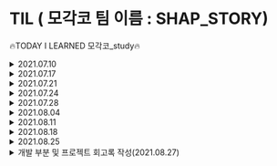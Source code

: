 # TIL ( 모각코 팀 이름 : SHAP_STORY)
  🔥TODAY I LEARNED 모각코_study🔥
<details>
<summary>2021.07.10</summary>
  <div markdown="1">
    <h2> 기본 웹 페이지 구성요소 </h2>
    <img src="https://user-images.githubusercontent.com/64147798/125152771-e2fe0700-e189-11eb-9f2a-b97a71482d8b.jpg"  width="600" height="370">
    <img src="https://user-images.githubusercontent.com/64147798/125152866-b4346080-e18a-11eb-8a89-b3c424dc73cd.jpg"  width="600" height="370">
    <img src="https://user-images.githubusercontent.com/64147798/125152870-bdbdc880-e18a-11eb-8736-155f20365f37.jpg"  width="600" height="370">
    <img src="https://user-images.githubusercontent.com/64147798/125152878-c8785d80-e18a-11eb-81fd-5bb822f70456.jpg"  width="600" height="370">
    <img src="https://user-images.githubusercontent.com/64147798/125152883-cf06d500-e18a-11eb-9769-1fc898c74491.jpg"  width="600" height="370">
    <h3> 다음 시간 할 일 </h3>
    <ul>
            <li> 웹페이지 템플릿 </li>
            <li> 회원가입, 로그인 구현 </li>
    </ul>
  </div>
</details>

<details>
<summary>2021.07.17</summary>
  <div markdown="2">
    <h2> 웹 화면 구성 </h2>
     <ul>
            <li> XD 템플릿 서치 공유 </li>
            <li> XD 템플릿 결정 </li>
     </ul>
    <h2> DB table 구성 </h2>
    <ol>
        <li> User(id(private key)(30), passwd(16), name, grade)</li>
          <ul>
            <li> id -> 사용자 아이디(PRIVATE KEY) </li>
            <li> passwd -> 사용자 비밀번호 (hash 단방향 사용)</li>
            <li> name -> 이름 </li>
            <li> grade -> 학년(초등학생 기준) </li>
            <li> 이메일 선택 기능 넣을수도</li>
          </ul>
        <li> POST(head, type, body, user, show boolean, index autoindex(private key)) </li>
      <ul>
            <li> index -> 게시물 순서(PRIVATE KEY) autoindex</li>
            <li> head -> 글 제목 </li>
            <li> type -> 글 분류 항목 </li>
            <li> body -> 글 내용 </li>
            <li> user -> 사용자 아이디 </li>
            <li> show -> 게시글 공개여부(boolean)</li>
          </ul>
        <li> BaseClass(index autoindex(private key))</li>
      <ul>
            <li> index -> 수업 인덱스(integer)(PRIVATE KEY) autoindex</li>
          </ul>
        <li> HardClass(index autoindex(private key))</li>
      <ul>
            <li> index -> 수업 인덱스(integer)(PRIVATE KEY) autoindex</li>
          </ul>
        <li> lesson rate(id(private key), complete(), class_num integer, level</li>
      <ul>
            <li> id -> 사용자 아이디(PRIVATE KEY) </li>
            <li> complete -> 완료 여부(boolean) </li>
            <li> class_num -> 수업인덱스 (integer)</li>
            <li> level -> base / hard</li>
          </ul>
    </ol>
    <strong>타입 표시하지 않은 것은 text이다.</strong>
    <h3> 과제 </h3>
    <ul>
            <li> 회원가입 구현 </li>
    </ul>
    <h3> 다음 시간 할 일 </h3>
    <ul>
            <li> 회원가입, 로그인 구현 확인 </li>
            <li> 마이페이지, 게시판 DB table 및 구현 </li>
    </ul>
  </div>
</details>

<details>
<summary>2021.07.21</summary>
  <div markdown="3">
    <h2> sign up 구현 </h2>
    <h4> - SHAP_STORY/back_end/bin/</h4>
    <p> www.js 파일을 웹서버 실행파일로 변경.</p><br>
    <h4> - node.js 와 DB(mysql)연동하기 (db/database.js) </h4>
    <pre>npm install --save mysql</pre>
    을 통해 mysql 설치<br>
    <p> js파일에서 확잘 모듈 로딩 및 DB Connection 정보 설정 -> db/database.js에 있음.</p>
    <p>cmd 창에서 mysql을 실행하여 사용할 DB와 TABLE 생성.
    root계정에서 cmd창에서 mysql을 들어가는 과정에서 비밀번호 오류와 연동 오류 발생.</p>
    <ul>
            <li> 유형 1) ERROR 1045 (28000): Access denied for user 'root@'localhost' (using password: NO) </li>
            <li> 유형 2) Error: ER_NOT_SUPPORTED_AUTH_MODE: Client does not support authentication protocol requested by server; consider upgrading MySQL client</li>
    </ul>
    <p>MySQL 8부터 기본 인증 프로토콜이 기존의 mysql_native_password에서 caching_sha2_password로 변경되었고, 기존의 방식을 지원하지 않게 되서 발생한 문제라고 한다. 해결 방법으로는 1)비밀번호를 변경하거나 2)서버 설정을 변경한다. 참고사이트 : https://right-hot.tistory.com/entry/mysql-nodejs-%EC%97%B0%EB%8F%99-%EC%97%90%EB%9F%AC</p>
    <br>
    <h4> - sign up 구현에 필요한 모듈</h4>
    <p>npm을 이용하여 <br>
    "bcrypt", "body-parser", "cookie-parser", "cors", "ejs", "express", "express-session", "mysql", "node-mysql"<br> 설치</p><br>
    <h4> - ejs 사용</h4>
    <p> views/home 디렉토리를 만들어서 회원가입을 할 수 있도록 보여주는 ejs파일을 사용.</p>
    <p> <strong>* ejs란?</strong><br>EJS는 Embedded JavaScript의 약자로 Express에서 dynamic website를 만들기 위해 template으로 사용되는 파일(확장자 이름은 .ejs)
    </p>
    <p>app.js에 app setting</p><br>
    <pre>
app.set("views", "./views");<br>
app.set("view engine", "ejs");</pre><br>
    <h4> - app.js에 middleware 등록</h4>
    <pre>app.use(express.json());<br>
app.use(express.urlencoded({ extended: true }));</pre>
    body-parser의 일부기능이 express에 있어서 굳이 body-parser를 이용하지 않고 사용.<br>
    <h4> - 라우팅 모듈 사용</h4>
    <pre>const home = require("./routes/home");</pre>
    <p>\routes\home\home.ctrl.js 를 통해서 index.js 의 register 연결.
    <br> index.js에서 <pre>router.get('/register', ctrl.register);</pre>을 통해서 home.ctrl에서 내보낸 register 모듈을 연결.</p>
    <p>index.js 에서 라우트 경로 '/register'를 라우트 메소드 POST를 사용합니다. <br>이 메소드 안에서 sign up 페이지에서 입력한 아이디, 비밀번호, 이름, 학년 등을 query문을 통해서 mysql 'STORY'라는 db의 table USER에 INSERT합니다. </p><br>
    <p>비밀번호는 암호화가 필요하기 때문에 비밀번호 암호화 <strong>bcrypt hash 함수</strong>를 사용합니다. </p><br>
    <h3> 과제 </h3>
    <ul>
            <li> 게시판 구현하기 </li>
    </ul>
    <br>
    <h3> 다음 시간 할 일 </h3>
    <ul>
            <li> 게시판, 마이페이지 관련 회의 및 merge</li>
    </ul>
  </div>
</details>

<details>
<summary>2021.07.24</summary>
  <div markdown="4">
    <h2> signin, signup merge 작업 </h2>
      <ul>
            <li> merge 중 오류 </li>
            <ol>
              <li>오타 수정</li>
              <li>[ERR_HTTP_HEADERS_SENT]: Cannot set headers after they are sent to the client 오류</li>
                <p>res.send를 없애니 오류 없어짐.</p>
            </ol>
    </ul>
    <h2> db table 변경</h2>
    <p>table 이름 변경 user -> student</p><br>
    <p>student phone_number(char(11)) 추가 </p><br>
    <p>CHARSET = utf8mb4 COLLATE = utf8mb4_general_ci 추가 -> Emoji (이모지😁) 를 지원</p><br>
    <h3> 다음 시간 할 일 </h3>
    <ul>
            <li> 마이페이지, 게시판 구현 </li>
    </ul>
  </div>
</details>

<details>
<summary>2021.07.28</summary>
  <div markdown="5">
    <h2> 마이페이지, 게시판 관련 회의 </h2>
      <ul>
            <li> DB 재논의 </li>
            <li> 기능 논의</li>
            <li>버그 확인</li>
    </ul>
    <h3> 다음 시간 할 일 </h3>
    <ul>
            <li> 마이페이지, 게시판 기능 구현 및 오류 확인 </li>
    </ul>
  </div>
</details>

<details>
<summary>2021.08.04</summary>
  <div markdown="6">
    <h2> 마이페이지, 게시판 수정 회의 </h2>
      <ul>
            <li> routes 분리 </li>
            <li> 기능 확정 </li>
            <li> 버그 수정 완료</li>
    </ul>
    <h3> 다음 시간 할 일 </h3>
    <ul>
            <li> 마이페이지, 게시판 merge하기</li>
            <li> 버그 수정 </li>
            <li> react 코드 확인 </li>
    </ul>
  </div>
</details>

<details>
<summary>2021.08.11</summary>
  <div markdown="7">
    <h2> 마이페이지 관련 회의 </h2>
      <ul>
            <li> 버그 수정 완료 </li>
            <li> 개발 논의 </li>
      </ul>
    <h3> 다음 시간 할 일 </h3>
    <ul>
            <li> 메인페이지 react node.js 연결</li>
            <li> 로그인, 회원가입 react node.js 연결</li>
    </ul>
  </div>
</details>

<details>
<summary>2021.08.18</summary>
  <div markdown="7">
    <h2> 프론트엔드, 백엔드 합치기</h2>
      <ul>
            <li> 리액트 합치기 </li>
            <li> 개발 논의 </li>
      </ul>
    <h3> 다음 시간 할 일 </h3>
    <ul>
            <li> 로그인, 회원가입 react node.js 연결</li>
    </ul>
  </div>
</details>

<details>
<summary>2021.08.25</summary>
  <div markdown="7">
    <h2> signup, post 프런트, 백엔드 개발</h2>
      <ul>
            <li> 리액트 class, function, component 구현, backend 연결, db수정 </li>
            <li> 오류 고치기 </li>
      </ul>
    <h3> 다음 시간 할 일 </h3>
    <ul>
            <li> 회고록 작성 </li>
    </ul>
  </div>
</details>

<details>
<summary>개발 부분 및 프로젝트 회고록 작성(2021.08.27)</summary>
  <div markdown="7">
    <h2>프로젝트 소개</h2>
    <p>전래 동화와 함께하는 코딩 교육 웹 페이지</p>
    - 초등학교 4-6학년 학생을 대상으로 하는 전래 동화와 함께하는 코딩 교육 웹 페이지를 개발한다. <br>
    - 코딩 교육은 개미와 베짱이, 신데렐라, 견우와 직녀, 알라딘, 헨젤과 그레텔 등 유명한 전래 동화를 이용한 코딩 교육 콘텐츠를 제작한다.</br></br>
    <h2>팀원</h2>
    <ul>
            <a href='https://github.com/Hm-source/TIL'><li> 김효민 </li></a>
            <a href='https://github.com/bbjoite09'><li> 방희연 </li></a>
            <a href='https://github.com/sandwe'><li> 서현주 </li></a>
            <a href='https://github.com/chea-young'><li> 이채영 </li></a>
      </ul>
    <h2>개발 계획</h2>
    <ul>
            <li>  1주 차 : 콘텐츠 기획 및 프로토타입 제작(XD) </li>
            <li> 2주 차 : 서버 구축 및 DB 구축, UI/UX 구축</li>
            <li>  3주 차 : 서버, 웹 애플리케이션 세부 기능 사항 개발</li>
            <li> 4주 차 : 프로토타입 검증 - 1차 사전 TEST(*실제 초등학생 사용자 대상 TEST 예정) </li>
            <li>5주 차 : 추가 보완사항 논의</li>
            <li>6주 차 : 서버 및 웹 애플리케이션 추가 사항 수정</li>
            <li>7주 차 : TEST 및 발표 준비</li>
      </ul>
    <h2> 나의 개발 part</h2>
      <strong>Hm-source(김효민) 개발 part</strong><br>
      - Backend, 연결<br>
          - 회원가입<br>
          - 게시판<br>
      - Frontend<br>
          - 회원가입<br>
          - 게시판<br><br>
      <strong><h3>개발과정</h3></strong><h3>개발과정</h3>
      <ul>
            <li> 기본 웹페이지 구성요소 결정</li>
            <li> 템플릿 서치 및 템플릿 결정 / backend DB table 구성 (with 이채영) </li>
              <div>
              <ol> 
                <li>User, Post, BaseClass, HardClass, lessonrate 테이블 구성</li>  
                <li> 각 테이블 attribute 설정</li>
              </ol>
              </div>
            <li>node.js, ejs 회원가입 구현 및 라우팅</li>
            <p>- POST메소드, query문, bcrypt hash 함수 사용해서 회원가입 데이터가 db와 ejs로 전달되도록 구현</p>
            <li> signin, signup merge하고 db회의 통해서 db table 변경하고 mysql관련 오류 및 res.send관련 오류 수정</li>
            <li> 마이페이지, 게시판 기능 및 db 논의</li>
            <li> node.js, ejs 게시판 구현</li>
            <p>게시판 글쓰기, 게시판 상세페이지, 게시판 목록 구현</p>
            <li> react signup(회원가입) class 및 함수 구현</li>
            <li> react signup, node register를 연결</li>
            <li> react question(게시판) class 및 함수 구현</li>
            <li> react question, node posts 연결</li>
            <li> 게시판 오류 수정 </li>
      </ul><br>
    <h2><strong> - 회고(DAKI-(Drop, Add, Keep, Improve) ) - </strong></h2>
      <h4>- 개발 회고</h4>
    <ol>
        <li> Drop, 다음에는 이러지 마 </li>
        <div>
        <ul>
        <li>팀원들과 소통하기</li>
        <p>- 팀프로젝트가 엄청 많지도 않고 개발 부분에서 하나하나 이야기하기 힘든 부분들이 있다. 조금 더 자신감을 가지고 나에게 필요한 것, 나에게 요청한 것들에 대해서 말할 수 있는 능력을 키워야한다. 잘 몰라도 모르는 부분에 대해서도 스스로 빨리 공부하고 도움을 요청하고 서로 소통을 통해 해결해야한다. 더 지식을 쌓고 개발과정이 좀 더 잘 진행될 수 있도록 노력해야겠다. 기능 구현하는 부분에서 기한이 나에게 공부하고 하기에는 시간이 촉박해서 힘들었었는데 소통을 하며 해결하는 부분이 필요했던 것 같다.</p>
        <li>계획을 제대로 세워 기능 개발 및 기한에 대해서 모두 지키기</li>
        <p>- 처음 계획이 너무 간단하게 세운건지 몰라도 서로 이야기하기에도 계획이 부실했고 계획이 제대로 지켜지지 않았다. 이 부분에 대해서 확실히 짚고가야 문제가 생기지 않을 것 같다.</p>
        </ul>
        </div>
        <li> Add, 다음에는 이런 시도를 해보자 </li>
        <div>
        <ul>
        <li> 더 다양한 기능을 퀄리티 있게</li>
        <p>- 이채영 학생의 도움으로 데이터 흐름과 회원가입, 게시판 추가 등 여러 기능을 해낼 수 있었다. 하지만 게시판 구현 기능에서 제대로 구현되지 않은 부분들이 있었다. 회원가입에 대해서도 보안이나 권한 부분 등에 대해서도 자세하게 공부하고 진행하고 싶었다. 시간이 너무 촉박해서 처음 공부하는 입장에서 쉽지 않았다.더욱 공부해서 성공적이고 모두에게 편리하게 쓰일 수 있는 기능들을 구현하고 싶다.</p>
        </ul>
        </div>
        <li> Keep, 이대로만 잘해다오 </li>
        <div>
        <ul>
        <li>서로 과제를 내주고 서로 확인하는 과정</li>
        <p>- 기능 개발에서 서로 분량을 나누어 개발을 진행했다. 스터디 시간에는 과제를 체크하거나 오류를 수정하고 DB table회의를 진행했다. 과제로 진행해서 몸도 힘들고 밤새는 경우도 있었지만 스터디 시간 내에 같이 파트를 나누고 진행한 이채영학생에게 질문을 많이 하고 서로 이야기를 나누면서 성장할 수 있었다.</p>
        <li>잘 몰라도 구글과 친해지면서 공부하기</li>
        <p> - Node.js는 과제를 하며 많이 서치하는 과정을 거쳤다. 정말 탭이 작아질 정도로 많이 찾아보고 오류에 대해서도 많은 블로그, 교육용 사이트, youtube 등을 통해 공부하였다. 사실 처음 접하는 Node.js와 React에 대해서 처음에 접근하기 힘들었지만 지금도 많이 찾아보면서 많은 사례와 방법들을 익힐 수 있었다. </p>
        </ul>
        </div>
        <li> Improve, 이번에는 아쉬웠지만 다음에는 이렇게 해보자 </li>
        <div>
        <ul>
        <li> 기능 구현에서 짧은 기간 내에 한다는 압박감에 밤샘 작업이 많아서 효율적이지 못하는 상황이 발생했다.</li>
        <p>- 스트레스가 있어서 마지막 작업에서 좋은 효율이 나오지 않은 것 같다. 개발 기한에 대해서 고민해보고 시작해야한다. 갑자기 할 작업이 늘어난 것에 대해서는 내가 감당이 안되는 부분이 있어서 쉽지 않았다.</p>
        </ul>
        </div>
    </ol><br>
    <h4>- 전체적인 회고</h4>
    <ol>
        <li> Drop, 다음에는 이러지 마 </li>
        <div>
        <ul>
        <li>계획에 맞춰 진행하자.</li>
        <p>- 예상치 못한 사정이 있고 지치는 순간도 있었다. 계획이 틀어지는 순간 소통이 힘들어지고 피곤함이 쌓인다. </p>
        <li>빠른 도움 요청이 필요하다.</li>
        <p>- 각자 익숙하지 않고 모르는 부분이 많아서 모르는 부분에 대해서 말하기 쉽지않다. 서로 배려하는 부분을 줄이고 프로젝트를 우선으로 생각하고 혼자도 중요하지만 모두의 일이기 때문에 빠르게 도움을 요청하는 것이 좋다.</p>
        </ul>
        </div>
        <li> Add, 다음에는 이런 시도를 해보자 </li>
        <div>
        <ul>
        <li>기능 개발을 더욱 다양하게 해보고 싶다.</li>
          <p>- 기능을 제대로 완성하지는 못했지만 더 다양한 기능을 도전해보고 싶다.</p>
        <li>공부할 기간과 철저한 기한을 세우고 도전해야겠다.</li>
        <p>- node.js에 집중해서 공부할 예정이었지만 react도 사용하고 나서 react는 개발 기간이 짧았지만 더욱 궁금한게 많기에 더 철저한 계획을 가지고 공부하고 싶다.</p>
        </ul>
        </div>
        <li> Keep, 이대로만 잘해다오 </li>
        <div>
        <ul>
        <li>열심히 진행했다.</li>
        <p>- 각자에게 짧은 기간 또는 긴 기간이었겠지만 열심히 프로젝트를 진행했다. </p>
        <li>일단 도전해보았다.</li>
        <p>- 각자 익숙하지 않고 모르는 부분이 많아서 힘들었지만 도전했다는 것이 큰 의미가 있다. </p>
        </ul>
        </div>
        <li> Improve, 이번에는 아쉬웠지만 다음에는 이렇게 해보자 </li>
        <div>
        <ul>
        <li>전체적인 소통이 부족했다.</li>
        <p>- 혼자서 하는 것이 아니기 때문에 개발 계획을 잘 세우고 각 파트에서 맡은 부분을 서로 소통하면서 개발이 이루어져야한다. </p>
        </ul>
        </div>
    </ol>
  </div>
</details>